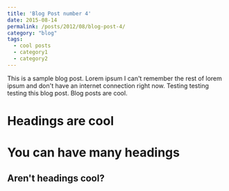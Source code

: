 ```yaml
---
title: 'Blog Post number 4'
date: 2015-08-14
permalink: /posts/2012/08/blog-post-4/
category: "blog"
tags:
  - cool posts
  - category1
  - category2
---
```


This is a sample blog post. Lorem ipsum I can't remember the rest of lorem ipsum and don't have an internet connection right now. Testing testing testing this blog post. Blog posts are cool.

Headings are cool
======

You can have many headings
======

Aren't headings cool?
------
